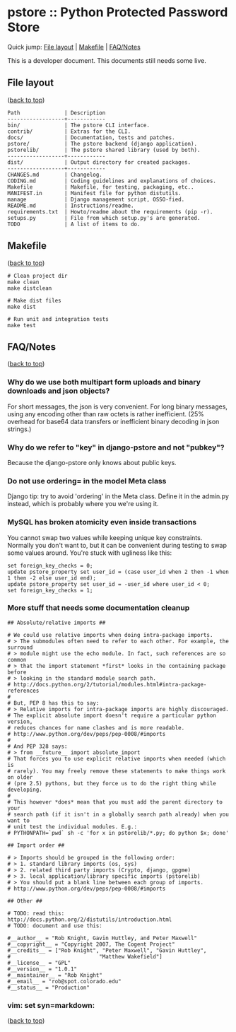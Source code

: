 pstore :: Python Protected Password Store
=========================================

Quick jump: <a id="jump" name="jump"></a>
            [File layout](#filelayout) |
            [Makefile](#makefile) |
            [FAQ/Notes](#faqnotes)

This is a developer document. This documents still needs some live.


File layout <a id="filelayout" name="filelayout"></a>
-----------------------------------------------------

([back to top](#jump))

    Path              | Description
    ------------------+------------
    bin/              | The pstore CLI interface.
    contrib/          | Extras for the CLI.
    docs/             | Documentation, tests and patches.
    pstore/           | The pstore backend (django application).
    pstorelib/        | The pstore shared library (used by both).
    ------------------+------------
    dist/             | Output directory for created packages.
    ------------------+------------
    CHANGES.md        | Changelog.
    CODING.md         | Coding guidelines and explanations of choices.
    Makefile          | Makefile, for testing, packaging, etc..
    MANIFEST.in       | Manifest file for python distutils.
    manage            | Django management script, OSSO-fied.
    README.md         | Instructions/readme.
    requirements.txt  | Howto/readme about the requirements (pip -r).
    setups.py         | File from which setup.py's are generated.
    TODO              | A list of items to do.


Makefile <a id="makefile" name="makefile"></a>
----------------------------------------------

([back to top](#jump))

    # Clean project dir
    make clean
    make distclean

    # Make dist files
    make dist

    # Run unit and integration tests
    make test


FAQ/Notes <a id="faqnotes" name="faqnotes"></a>
-----------------------------------------------

([back to top](#jump))

### Why do we use both multipart form uploads and binary downloads and json objects?

For short messages, the json is very convenient. For long binary messages, using
any encoding other than raw octets is rather inefficient. (25% overhead for base64
data transfers or inefficient binary decoding in json strings.)

### Why do we refer to "key" in django-pstore and not "pubkey"?

Because the django-pstore only knows about public keys.

### Do not use ordering= in the model Meta class

Django tip: try to avoid 'ordering' in the Meta class. Define it in the admin.py
instead, which is probably where you we're using it.

### MySQL has broken atomicity even inside transactions

You cannot swap two values while keeping unique key constraints.
Normally you don't want to, but it can be convenient during testing to swap
some values around. You're stuck with ugliness like this:

    set foreign_key_checks = 0;
    update pstore_property set user_id = (case user_id when 2 then -1 when 1 then -2 else user_id end);
    update pstore_property set user_id = -user_id where user_id < 0;
    set foreign_key_checks = 1;

### More stuff that needs some documentation cleanup

    ## Absolute/relative imports ##
    
    # We could use relative imports when doing intra-package imports.
    # > The submodules often need to refer to each other. For example, the surround
    # > module might use the echo module. In fact, such references are so common
    # > that the import statement *first* looks in the containing package before
    # > looking in the standard module search path.
    # http://docs.python.org/2/tutorial/modules.html#intra-package-references
    #
    # But, PEP 8 has this to say:
    # > Relative imports for intra-package imports are highly discouraged.
    # The explicit absolute import doesn't require a particular python version,
    # reduces chances for name clashes and is more readable.
    # http://www.python.org/dev/peps/pep-0008/#imports
    #
    # And PEP 328 says:
    # > from __future__ import absolute_import
    # That forces you to use explicit relative imports when needed (which is
    # rarely). You may freely remove these statements to make things work on older
    # (pre 2.5) pythons, but they force us to do the right thing while developing.
    #
    # This however *does* mean that you must add the parent directory to your
    # search path (if it isn't in a globally search path already) when you want to
    # unit test the individual modules. E.g.:
    # PYTHONPATH=`pwd` sh -c 'for x in pstorelib/*.py; do python $x; done'
    
    ## Import order ##
    
    # > Imports should be grouped in the following order:
    # > 1. standard library imports (os, sys)
    # > 2. related third party imports (Crypto, django, gpgme)
    # > 3. local application/library specific imports (pstorelib)
    # > You should put a blank line between each group of imports.
    # http://www.python.org/dev/peps/pep-0008/#imports
    
    ## Other ##
    
    # TODO: read this: http://docs.python.org/2/distutils/introduction.html
    # TODO: document and use this:
    
    #__author__ = "Rob Knight, Gavin Huttley, and Peter Maxwell"
    #__copyright__ = "Copyright 2007, The Cogent Project"
    #__credits__ = ["Rob Knight", "Peter Maxwell", "Gavin Huttley",
    #                            "Matthew Wakefield"]
    #__license__ = "GPL"
    #__version__ = "1.0.1"
    #__maintainer__ = "Rob Knight"
    #__email__ = "rob@spot.colorado.edu"
    #__status__ = "Production"

### vim: set syn=markdown:


([back to top](#jump))
